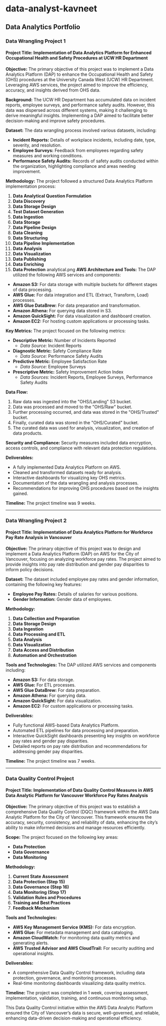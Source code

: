 # data-analyst-kavneet
## Data Analytics Portfolio

### Data Wrangling Project 1
#### Project Title: Implementation of Data Analytics Platform for Enhanced Occupational Health and Safety Procedures at UCW HR Department

**Objective:**
The primary objective of this project was to implement a Data Analytics Platform (DAP) to enhance the Occupational Health and Safety (OHS) procedures at the University Canada West (UCW) HR Department. Leveraging AWS services, the project aimed to improve the efficiency, accuracy, and insights derived from OHS data.

**Background:**
The UCW HR Department has accumulated data on incident reports, employee surveys, and performance safety audits. However, this data was dispersed across different systems, making it challenging to derive meaningful insights. Implementing a DAP aimed to facilitate better decision-making and improve safety procedures.

**Dataset:**
The data wrangling process involved various datasets, including:
- **Incident Reports:** Details of workplace incidents, including date, type, severity, and resolution.
- **Employee Surveys:** Feedback from employees regarding safety measures and working conditions.
- **Performance Safety Audits:** Records of safety audits conducted within the organization, highlighting compliance and areas needing improvement.

**Methodology:**
The project followed a structured Data Analytics Platform implementation process:
1. **Data Analytical Question Formulation**
2. **Data Discovery**
3. **Data Storage Design**
4. **Test Dataset Generation**
5. **Data Ingestion**
6. **Data Storage**
7. **Data Pipeline Design**
8. **Data Cleaning**
9. **Data Structuring**
10. **Data Pipeline Implementation**
11. **Data Analysis**
12. **Data Visualization**
13. **Data Publishing**
14. **Data Enriching**
15. **Data Protection**
analytical.png
**AWS Architecture and Tools:**
The DAP utilized the following AWS services and components:
- **Amazon S3:** For data storage with multiple buckets for different stages of data processing.
- **AWS Glue:** For data integration and ETL (Extract, Transform, Load) processes.
- **AWS Glue DataBrew:** For data preparation and transformation.
- **Amazon Athena:** For querying data stored in S3.
- **Amazon QuickSight:** For data visualization and dashboard creation.
- **Amazon EC2:** For hosting custom applications or processing tasks.

**Key Metrics:**
The project focused on the following metrics:
- **Descriptive Metric:** Number of Incidents Reported
  - *Data Source:* Incident Reports
- **Diagnostic Metric:** Safety Compliance Rate
  - *Data Source:* Performance Safety Audits
- **Predictive Metric:** Employee Satisfaction Rate
  - *Data Source:* Employee Surveys
- **Prescriptive Metric:** Safety Improvement Action Index
  - *Data Sources:* Incident Reports, Employee Surveys, Performance Safety Audits

**Data Flow:**
1. Raw data was ingested into the "OHS/Landing" S3 bucket.
2. Data was processed and moved to the "OHS/Raw" bucket.
3. Further processing occurred, and data was stored in the "OHS/Trusted" bucket.
4. Finally, curated data was stored in the "OHS/Curated" bucket.
5. The curated data was used for analysis, visualization, and creation of data products.

**Security and Compliance:**
Security measures included data encryption, access controls, and compliance with relevant data protection regulations.

**Deliverables:**
- A fully implemented Data Analytics Platform on AWS.
- Cleaned and transformed datasets ready for analysis.
- Interactive dashboards for visualizing key OHS metrics.
- Documentation of the data wrangling and analysis processes.
- Recommendations for improving OHS procedures based on the insights gained.

**Timeline:**
The project timeline was 9 weeks.

---

### Data Wrangling Project 2
#### Project Title: Implementation of Data Analytics Platform for Workforce Pay Rate Analysis in Vancouver

**Objective:**
The primary objective of this project was to design and implement a Data Analytics Platform (DAP) on AWS for the City of Vancouver, focusing on analyzing workforce pay rates. The project aimed to provide insights into pay rate distribution and gender pay disparities to inform policy decisions.

**Dataset:**
The dataset included employee pay rates and gender information, containing the following key features:
- **Employee Pay Rates:** Details of salaries for various positions.
- **Gender Information:** Gender data of employees.

**Methodology:**
1. **Data Collection and Preparation**
2. **Data Storage Design**
3. **Data Ingestion**
4. **Data Processing and ETL**
5. **Data Analysis**
6. **Data Visualization**
7. **Data Access and Distribution**
8. **Automation and Orchestration**

**Tools and Technologies:**
The DAP utilized AWS services and components including:
- **Amazon S3:** For data storage.
- **AWS Glue:** For ETL processes.
- **AWS Glue DataBrew:** For data preparation.
- **Amazon Athena:** For querying data.
- **Amazon QuickSight:** For data visualization.
- **Amazon EC2:** For custom applications or processing tasks.

**Deliverables:**
- Fully functional AWS-based Data Analytics Platform.
- Automated ETL pipelines for data processing and preparation.
- Interactive QuickSight dashboards presenting key insights on workforce pay rates and gender pay disparities.
- Detailed reports on pay rate distribution and recommendations for addressing gender pay disparities.

**Timeline:**
The project timeline was 7 weeks.

---

### Data Quality Control Project
#### Project Title: Implementation of Data Quality Control Measures in AWS Data Analytic Platform for Vancouver Workforce Pay Rates Analysis

**Objective:**
The primary objective of this project was to establish a comprehensive Data Quality Control (DQC) framework within the AWS Data Analytic Platform for the City of Vancouver. This framework ensures the accuracy, security, consistency, and reliability of data, enhancing the city’s ability to make informed decisions and manage resources efficiently.

**Scope:**
The project focused on the following key areas:
- **Data Protection**
- **Data Governance**
- **Data Monitoring**

**Methodology:**
1. **Current State Assessment**
2. **Data Protection (Step 15)**
3. **Data Governance (Step 16)**
4. **Data Monitoring (Step 17)**
5. **Validation Rules and Procedures**
6. **Training and Best Practices**
7. **Feedback Mechanism**

**Tools and Technologies:**
- **AWS Key Management Service (KMS):** For data encryption.
- **AWS Glue:** For metadata management and data cataloging.
- **Amazon CloudWatch:** For monitoring data quality metrics and generating alerts.
- **AWS Trusted Advisor and AWS CloudTrail:** For security auditing and operational insights.

**Deliverables:**
- A comprehensive Data Quality Control framework, including data protection, governance, and monitoring processes.
- Real-time monitoring dashboards visualizing data quality metrics.

**Timeline:**
The project was completed in 1 week, covering assessment, implementation, validation, training, and continuous monitoring setup.

This Data Quality Control initiative within the AWS Data Analytic Platform ensured the City of Vancouver’s data is secure, well-governed, and reliable, enhancing data-driven decision-making and operational efficiency.
